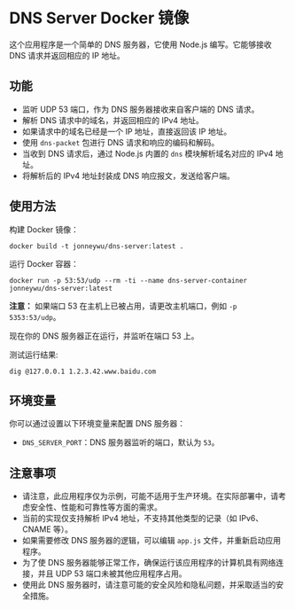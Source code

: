 # DNS Server Docker 镜像

这个应用程序是一个简单的 DNS 服务器，它使用 Node.js 编写。它能够接收 DNS 请求并返回相应的 IP 地址。

## 功能

- 监听 UDP 53 端口，作为 DNS 服务器接收来自客户端的 DNS 请求。
- 解析 DNS 请求中的域名，并返回相应的 IPv4 地址。
- 如果请求中的域名已经是一个 IP 地址，直接返回该 IP 地址。
- 使用 `dns-packet` 包进行 DNS 请求和响应的编码和解码。
- 当收到 DNS 请求后，通过 Node.js 内置的 `dns` 模块解析域名对应的 IPv4 地址。
- 将解析后的 IPv4 地址封装成 DNS 响应报文，发送给客户端。

## 使用方法

构建 Docker 镜像：

   ```shell
   docker build -t jonneywu/dns-server:latest .
   ```

运行 Docker 容器：

   ```shell
   docker run -p 53:53/udp --rm -ti --name dns-server-container jonneywu/dns-server:latest
   ```

   **注意：** 如果端口 53 在主机上已被占用，请更改主机端口，例如 `-p 5353:53/udp`。

现在你的 DNS 服务器正在运行，并监听在端口 53 上。

测试运行结果:

   ```shell
   dig @127.0.0.1 1.2.3.42.www.baidu.com

   ```

## 环境变量

你可以通过设置以下环境变量来配置 DNS 服务器：

- `DNS_SERVER_PORT`：DNS 服务器监听的端口，默认为 `53`。

## 注意事项

- 请注意，此应用程序仅为示例，可能不适用于生产环境。在实际部署中，请考虑安全性、性能和可靠性等方面的需求。
- 当前的实现仅支持解析 IPv4 地址，不支持其他类型的记录（如 IPv6、CNAME 等）。
- 如果需要修改 DNS 服务器的逻辑，可以编辑 `app.js` 文件，并重新启动应用程序。
- 为了使 DNS 服务器能够正常工作，确保运行该应用程序的计算机具有网络连接，并且 UDP 53 端口未被其他应用程序占用。
- 使用此 DNS 服务器时，请注意可能的安全风险和隐私问题，并采取适当的安全措施。
